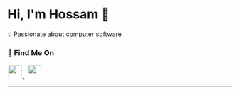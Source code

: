 # Hi, I'm Hossam 👋

💡 Passionate about computer software


### 🔗 Find Me On
<a href="https://leetcode.com/hossamq1q/" target="_blank">
  <img src="https://upload.wikimedia.org/wikipedia/commons/1/19/LeetCode_logo_black.png" width="30" style="background:white;padding:2px;border-radius:4px"/>
</a> &nbsp;
<a href="https://linkedin.com/in/hossamq1q" target="_blank">
  <img src="https://cdn.jsdelivr.net/gh/devicons/devicon/icons/linkedin/linkedin-original.svg" width="30" />
</a>


---
